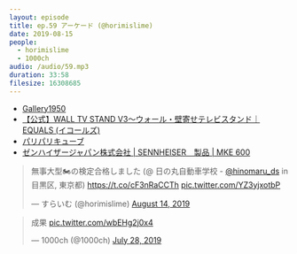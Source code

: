 ```yaml
---
layout: episode
title: ep.59 アーケード (@horimislime)
date: 2019-08-15
people:
  - horimislime
  - 1000ch
audio: /audio/59.mp3
duration: 33:58
filesize: 16308685
---
```


- [Gallery1950](https://www.g1950.com/)
- [【公式】WALL TV STAND V3～ウォール・壁寄せテレビスタンド｜EQUALS (イコールズ)](https://equals.tokyo/products/wall_tv_stand/)
- [パリパリキューブ](http://www.parisparis.jp/)
- [ゼンハイザージャパン株式会社 | SENNHEISER　製品 | MKE 600](https://www.sennheiser.co.jp/sen.user.Item/id/977.html)

<blockquote class="twitter-tweet"><p lang="ja" dir="ltr">無事大型🏍の検定合格しました (@ 日の丸自動車学校 - <a href="https://twitter.com/hinomaru_ds?ref_src=twsrc%5Etfw">@hinomaru_ds</a> in 目黒区, 東京都) <a href="https://t.co/cF3nRaCCTh">https://t.co/cF3nRaCCTh</a> <a href="https://t.co/YZ3yjxotbP">pic.twitter.com/YZ3yjxotbP</a></p>&mdash; すらいむ (@horimislime) <a href="https://twitter.com/horimislime/status/1161510125976399872?ref_src=twsrc%5Etfw">August 14, 2019</a></blockquote>

<blockquote class="twitter-tweet"><p lang="ja" dir="ltr">成果 <a href="https://t.co/wbEHg2j0x4">pic.twitter.com/wbEHg2j0x4</a></p>&mdash; 1000ch (@1000ch) <a href="https://twitter.com/1000ch/status/1155458562031681537?ref_src=twsrc%5Etfw">July 28, 2019</a></blockquote>
